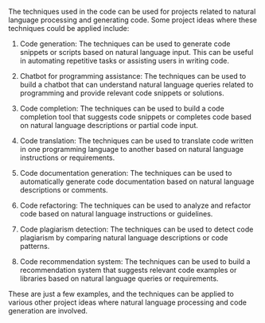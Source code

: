 The techniques used in the code can be used for projects related to natural language processing and generating code. Some project ideas where these techniques could be applied include:

1. Code generation: The techniques can be used to generate code snippets or scripts based on natural language input. This can be useful in automating repetitive tasks or assisting users in writing code.

2. Chatbot for programming assistance: The techniques can be used to build a chatbot that can understand natural language queries related to programming and provide relevant code snippets or solutions.

3. Code completion: The techniques can be used to build a code completion tool that suggests code snippets or completes code based on natural language descriptions or partial code input.

4. Code translation: The techniques can be used to translate code written in one programming language to another based on natural language instructions or requirements.

5. Code documentation generation: The techniques can be used to automatically generate code documentation based on natural language descriptions or comments.

6. Code refactoring: The techniques can be used to analyze and refactor code based on natural language instructions or guidelines.

7. Code plagiarism detection: The techniques can be used to detect code plagiarism by comparing natural language descriptions or code patterns.

8. Code recommendation system: The techniques can be used to build a recommendation system that suggests relevant code examples or libraries based on natural language queries or requirements.

These are just a few examples, and the techniques can be applied to various other project ideas where natural language processing and code generation are involved.